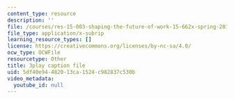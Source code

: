```yaml
---
content_type: resource
description: ''
file: /courses/res-15-003-shaping-the-future-of-work-15-662x-spring-2016/5df40e94482013ca1524c982837c530b_CUXbDB0bUU.srt
file_type: application/x-subrip
learning_resource_types: []
license: https://creativecommons.org/licenses/by-nc-sa/4.0/
ocw_type: OCWFile
resourcetype: Other
title: 3play caption file
uid: 5df40e94-4820-13ca-1524-c982837c530b
video_metadata:
  youtube_id: null
---
```

